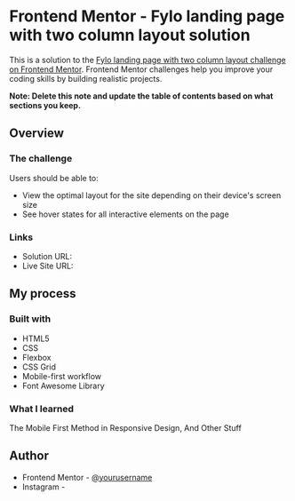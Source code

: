 # Frontend Mentor - Fylo landing page with two column layout solution

This is a solution to the [Fylo landing page with two column layout challenge on Frontend Mentor](https://www.frontendmentor.io/challenges/fylo-landing-page-with-two-column-layout-5ca5ef041e82137ec91a50f5). Frontend Mentor challenges help you improve your coding skills by building realistic projects.

**Note: Delete this note and update the table of contents based on what sections you keep.**

## Overview

### The challenge

Users should be able to:

- View the optimal layout for the site depending on their device's screen size
- See hover states for all interactive elements on the page

### Links

- Solution URL:
- Live Site URL:

## My process

### Built with

- HTML5
- CSS
- Flexbox
- CSS Grid
- Mobile-first workflow
- Font Awesome Library

### What I learned

The Mobile First Method in Responsive Design, And Other Stuff

## Author

- Frontend Mentor - [@yourusername](https://www.frontendmentor.io/profile/yourusername)
- Instagram -
